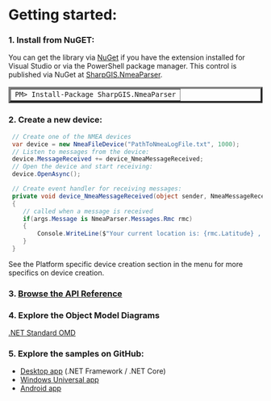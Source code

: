 # Getting started:

### 1. Install from NuGET:

You can get the library via [NuGet](http://www.nuget.org) if you have the extension installed for Visual Studio or via the PowerShell package manager.  This control is published via NuGet at [SharpGIS.NmeaParser](https://nuget.org/packages/SharpGIS.NmeaParser).

<table border="4px">
<tr><td>
            <code>PM&gt; Install-Package SharpGIS.NmeaParser</code>
</td></tr></table>

### 2. Create a new device:

```cs
 // Create one of the NMEA devices
 var device = new NmeaFileDevice("PathToNmeaLogFile.txt", 1000);
 // Listen to messages from the device: 
 device.MessageReceived += device_NmeaMessageReceived;
 // Open the device and start receiving:
 device.OpenAsync();

 // Create event handler for receiving messages:
 private void device_NmeaMessageReceived(object sender, NmeaMessageReceivedEventArgs args)
 {
    // called when a message is received
    if(args.Message is NmeaParser.Messages.Rmc rmc)
    {
        Console.WriteLine($"Your current location is: {rmc.Latitude} , {rmc.Longitude}");
    }
 }
```
See the Platform specific device creation section in the menu for more specifics on device creation.

### 3. [Browse the API Reference](../api/index.html)

### 4. Explore the Object Model Diagrams
[.NET Standard OMD](../api/omd.html)

### 5. Explore the samples on GitHub:

 - [Desktop app](https://github.com/dotMorten/NmeaParser/tree/master/src/SampleApp.WinDesktop) (.NET Framework / .NET Core)
 - [Windows Universal app](https://github.com/dotMorten/NmeaParser/tree/master/src/SampleApp.UWP)
 - [Android app](https://github.com/dotMorten/NmeaParser/tree/master/src/SampleApp.Droid)
